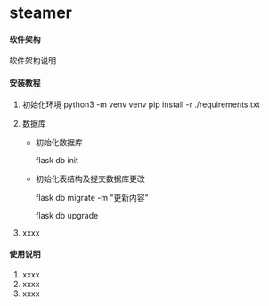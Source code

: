 # steamer

#### 软件架构
软件架构说明




#### 安装教程

1.  初始化环境
    python3 -m venv venv
    pip install -r ./requirements.txt
2.  数据库
    - 初始化数据库

        flask db init

    - 初始化表结构及提交数据库更改
        
        flask db migrate -m "更新内容"
        
        flask db upgrade


3.  xxxx

#### 使用说明

1.  xxxx
2.  xxxx
3.  xxxx
